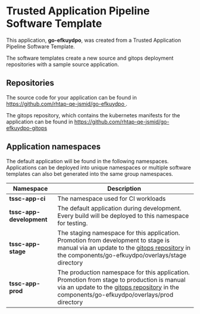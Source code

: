 # Trusted Application Pipeline Software Template

This application, **go-efkuydpo**, was created from a Trusted Application Pipeline Software Template.

The software templates create a new source and gitops deployment repositories with a sample source application. 

## Repositories

The source code for your application can be found in [https://github.com/rhtap-qe-jsmid/go-efkuydpo ](https://github.com/rhtap-qe-jsmid/go-efkuydpo ).
 
The gitops repository, which contains the kubernetes manifests for the application can be found in 
[https://github.com/rhtap-qe-jsmid/go-efkuydpo-gitops ](https://github.com/rhtap-qe-jsmid/go-efkuydpo-gitops ) 

## Application namespaces 

The default application will be found in the following namespaces. Applications can be deployed into unique namespaces or multiple software templates can also bet generated into the same group namespaces.  

|  Namespace   |  Description   |  
| -------- | -------- |
| **tssc-app-ci** | The namespace used for CI workloads |
| **tssc-app-development** | The default application during development. Every build will be deployed to this namespace for testing. |
| **tssc-app-stage** | The staging namespace for this application. Promotion from development to stage is manual via an update to the [gitops repository](https://github.com/rhtap-qe-jsmid/go-efkuydpo-gitops ) in the components/go-efkuydpo/overlays/stage directory |
| **tssc-app-prod** | The production namespace for this application. Promotion from stage to production is manual via an update to the [gitops repository](https://github.com/rhtap-qe-jsmid/go-efkuydpo-gitops ) in the components/go-efkuydpo/overlays/prod directory |